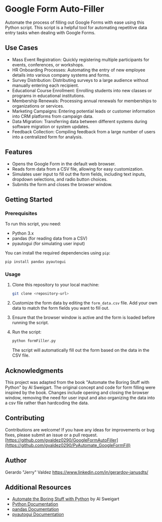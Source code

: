 # Google Form Auto-Filler

Automate the process of filling out Google Forms with ease using this Python script. This script is a helpful tool for automating repetitive data entry tasks when dealing with Google Forms.

## Use Cases
- Mass Event Registration: Quickly registering multiple participants for events, conferences, or workshops.
- HR Onboarding Processes: Automating the entry of new employee details into various company systems and forms.
- Survey Distribution: Distributing surveys to a large audience without manually entering each recipient.
- Educational Course Enrollment: Enrolling students into new classes or programs in educational institutions.
- Membership Renewals: Processing annual renewals for memberships to organizations or services.
- Marketing Campaigns: Entering potential leads or customer information into CRM platforms from campaign data.
- Data Migration: Transferring data between different systems during software migration or system updates.
- Feedback Collection: Compiling feedback from a large number of users into a centralized form for analysis.

## Features

- Opens the Google Form in the default web browser.
- Reads form data from a CSV file, allowing for easy customization.
- Simulates user input to fill out the form fields, including text inputs, dropdown selections, and radio button choices.
- Submits the form and closes the browser window.

## Getting Started

### Prerequisites

To run this script, you need:

- Python 3.x
- pandas (for reading data from a CSV)
- pyautogui (for simulating user input)

You can install the required dependencies using `pip`:

```bash
pip install pandas pyautogui
```

### Usage

1. Clone this repository to your local machine:

   ```bash
   git clone <repository-url>
   ```

2. Customize the form data by editing the `form_data.csv` file. Add your own data to match the form fields you want to fill out.

3. Ensure that the browser window is active and the form is loaded before running the script.

4. Run the script:

   ```bash
   python formFiller.py
   ```

   The script will automatically fill out the form based on the data in the CSV file.

## Acknowledgments

This project was adapted from the book "Automate the Boring Stuff with Python" by Al Sweigart. The original concept and code for form filling were inspired by the book.
Changes include opening and closing the browser window, removing the need for user input and also organizing the data into a csv file rather than hardcoding the data. 

## Contributing

Contributions are welcome! If you have any ideas for improvements or bug fixes, please submit an issue or a pull request.
[https://github.com/gvaldez0290/GoogleFormAutoFiller](https://github.com/gvaldez0290/PyAutomate_GoogleFormFill)

## Author
Gerardo "Jerry" Valdez
https://www.linkedin.com/in/gerardov-janusdts/

## Additional Resources

- [Automate the Boring Stuff with Python](https://automatetheboringstuff.com/2e/chapter20/) by Al Sweigart
- [Python Documentation](https://www.python.org/doc/)
- [pandas Documentation](https://pandas.pydata.org/docs/)
- [pyautogui Documentation](https://pyautogui.readthedocs.io/en/latest/index.html)
```


